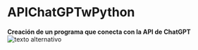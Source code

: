 # APIChatGPTwPython
**Creación de un programa que conecta con la API de ChatGPT**
![texto alternativo](APIChatGPTwPython/Python-logo-notext.svg.png)

